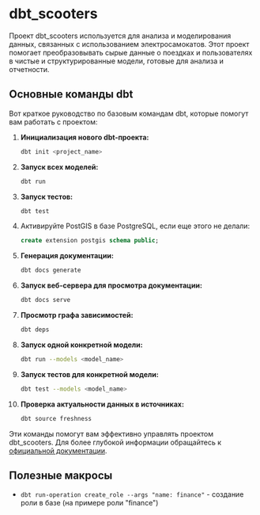 # dbt_scooters

Проект dbt_scooters используется для анализа и моделирования данных, связанных с использованием электросамокатов. Этот проект помогает преобразовывать сырые данные о поездках и пользователях в чистые и структурированные модели, готовые для анализа и отчетности.

## Основные команды dbt

Вот краткое руководство по базовым командам dbt, которые помогут вам работать с проектом:

1. **Инициализация нового dbt-проекта:**
   ```bash
   dbt init <project_name>
   ```

2. **Запуск всех моделей:**
   ```bash
   dbt run
   ```

3. **Запуск тестов:**
   ```bash
   dbt test
   ```
   
4. Активируйте PostGIS в базе PostgreSQL, если еще этого не делали:

    ```sql
    create extension postgis schema public;
    ```
    
4. **Генерация документации:**
   ```bash
   dbt docs generate
   ```

5. **Запуск веб-сервера для просмотра документации:**
   ```bash
   dbt docs serve
   ```

6. **Просмотр графа зависимостей:**
   ```bash
   dbt deps
   ```

7. **Запуск одной конкретной модели:**
   ```bash
   dbt run --models <model_name>
   ```

8. **Запуск тестов для конкретной модели:**
   ```bash
   dbt test --models <model_name>
   ```

9. **Проверка актуальности данных в источниках:**
   ```bash
   dbt source freshness
   ```
   
Эти команды помогут вам эффективно управлять проектом dbt_scooters. Для более глубокой информации обращайтесь к [официальной документации](https://docs.getdbt.com/).

## Полезные макросы

- `dbt run-operation create_role --args "name: finance"` - создание роли в базе (на примере роли "finance")